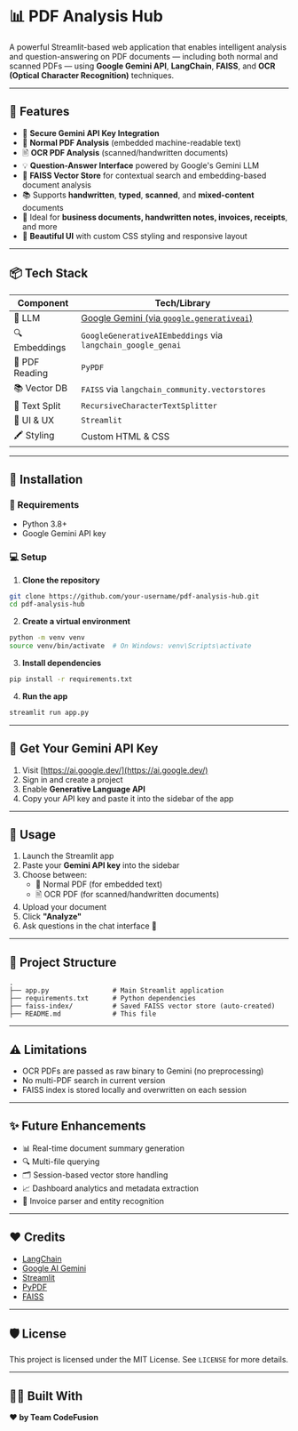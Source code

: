 

# 📊 PDF Analysis Hub

A powerful Streamlit-based web application that enables intelligent analysis and question-answering on PDF documents — including both normal and scanned PDFs — using **Google Gemini API**, **LangChain**, **FAISS**, and **OCR (Optical Character Recognition)** techniques.

---

## 🚀 Features

- 🔐 **Secure Gemini API Key Integration**
- 📄 **Normal PDF Analysis** (embedded machine-readable text)
- 🖹 **OCR PDF Analysis** (scanned/handwritten documents)
- 💡 **Question-Answer Interface** powered by Google's Gemini LLM
- 🧠 **FAISS Vector Store** for contextual search and embedding-based document analysis
- 📚 Supports **handwritten**, **typed**, **scanned**, and **mixed-content** documents
- 🧾 Ideal for **business documents, handwritten notes, invoices, receipts**, and more
- 🎨 **Beautiful UI** with custom CSS styling and responsive layout

---

## 📦 Tech Stack

| Component     | Tech/Library                       |
|---------------|------------------------------------|
| 🧠 LLM         | [Google Gemini (via `google.generativeai`)](https://ai.google.dev/) |
| 🔍 Embeddings | `GoogleGenerativeAIEmbeddings` via `langchain_google_genai` |
| 📄 PDF Reading| `PyPDF` |
| 📚 Vector DB  | `FAISS` via `langchain_community.vectorstores` |
| 🧱 Text Split | `RecursiveCharacterTextSplitter` |
| 🧪 UI & UX    | `Streamlit` |
| 🖍 Styling    | Custom HTML & CSS |

---

## 🔧 Installation

### 🐍 Requirements

- Python 3.8+
- Google Gemini API key

### 💻 Setup

1. **Clone the repository**
```bash
git clone https://github.com/your-username/pdf-analysis-hub.git
cd pdf-analysis-hub
```

2. **Create a virtual environment**
```bash
python -m venv venv
source venv/bin/activate  # On Windows: venv\Scripts\activate
```

3. **Install dependencies**
```bash
pip install -r requirements.txt
```

4. **Run the app**
```bash
streamlit run app.py
```

---

## 🔑 Get Your Gemini API Key

1. Visit [https://ai.google.dev/](https://ai.google.dev/)
2. Sign in and create a project
3. Enable **Generative Language API**
4. Copy your API key and paste it into the sidebar of the app

---

## 🧪 Usage

1. Launch the Streamlit app
2. Paste your **Gemini API key** into the sidebar
3. Choose between:
   - 📄 Normal PDF (for embedded text)
   - 🖹 OCR PDF (for scanned/handwritten documents)
4. Upload your document
5. Click **"Analyze"**
6. Ask questions in the chat interface 🤖

---

## 📁 Project Structure

```plaintext
.
├── app.py                # Main Streamlit application
├── requirements.txt      # Python dependencies
├── faiss-index/          # Saved FAISS vector store (auto-created)
├── README.md             # This file
```

---

## ⚠️ Limitations

- OCR PDFs are passed as raw binary to Gemini (no preprocessing)
- No multi-PDF search in current version
- FAISS index is stored locally and overwritten on each session

---

## ✨ Future Enhancements

- 📊 Real-time document summary generation
- 🔍 Multi-file querying
- 🗂️ Session-based vector store handling
- 📈 Dashboard analytics and metadata extraction
- 🧾 Invoice parser and entity recognition

---

## ❤️ Credits

- [LangChain](https://www.langchain.com/)
- [Google AI Gemini](https://ai.google.dev/)
- [Streamlit](https://streamlit.io/)
- [PyPDF](https://pypi.org/project/pypdf/)
- [FAISS](https://github.com/facebookresearch/faiss)

---

## 🛡 License

This project is licensed under the MIT License. See `LICENSE` for more details.

---

## 🙋‍♀️ Built With

**❤️ by Team CodeFusion**
